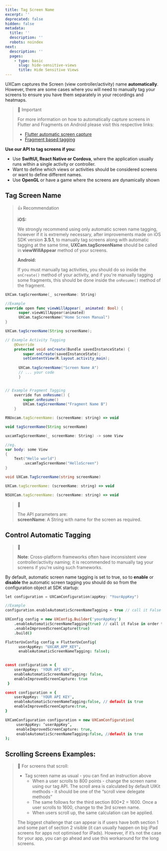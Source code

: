 ```yaml
---
title: Tag Screen Name
excerpt: ''
deprecated: false
hidden: false
metadata:
  title: ''
  description: ''
  robots: noindex
next:
  description: ''
  pages:
    - type: basic
      slug: hide-sensitive-views
      title: Hide Sensitive Views
---
```

UXCam captures the Screen (view controller/activity) name **automatically**. However, there are some cases where you will need to manually tag your screens to ensure you have them separately in your recordings and heatmaps. 

> 📘 Important
> 
> For more information on how to automatically capture screens in Flutter and Fragments on Android please visit this respective links: 
> 
> - [Flutter automatic screen capture](https://developer.uxcam.com/docs/flutter-tagging-approach)
> - [Fragment based tagging](https://developer.uxcam.com/docs/fragment-based-tagging)

**Use our API to tag screens if you:**

- Use **SwiftUI, React Native or Cordova**, where the application usually runs within a single activity or controller.
- Want to define which views or activities should be considered screens or want to define different names.
- Use **OpenGL** or have a game where the screens are dynamically shown

## Tag Screen Name

> 👍 Recommendation
> 
> **iOS:**
> 
> We strongly recommend using only automatic screen name tagging, however if it is extremely necessary, after improvements made on iOS SDK version **3.5.1**, to manually tag screens along with automatic tagging at the same time, **UXCam.tagScreenName** should be called in **viewWillAppear**  method of your screens.
> 
> **Android:**
> 
> If you must manually tag activities, you should do so inside the `onCreate()` method of your activity, and if you're manually tagging some fragments, this should be done inside the `onResume()` method of the fragment.

```swift iOS
UXCam.tagScreenName(_ screenName: String)

//Example  
override open func viewWillAppear(_ animated: Bool) {
      super.viewWillAppear(animated)
      UXCam.tagScreenName("Home Screen Manual")
}
```
```java Android
UXCam.tagScreenName(String screenName);

// Example Activity Tagging
    @Override
    protected void onCreate(Bundle savedInstanceState) {
        super.onCreate(savedInstanceState);
        setContentView(R.layout.activity_main);
      
      UXCam.tagScreenName("Screen Name A")
      // ... your code
      }


// Example Fragment Tagging
    override fun onResume() {
        super.onResume()
        UXCam.tagScreenName("Fragment Name B")
    }
```
```javascript React Native
RNUxcam.tagScreenName: (screenName: string) => void
```
```javascript Flutter
void tagScreenName(String screenName)
```
```swift SwiftUI
uxcamTagScreenName(_ screenName: String) -> some View

//eg. 
var body: some View
{
	Text("Hello world")
		.uxcamTagScreenName("HelloScreen")
}
```
```csharp Xamarin
void UXCam.TagScreenName(string screenName)
```
```javascript Cordova
UXCam.tagScreenName: (screenName: string) => void
```
```javascript NativeScript
NSUXCam.tagScreenName: (screenName: string) => void
```



> 📘 
> 
> The API parameters are:  
> **screenName**: A String with name for the screen as required.

## Control Automatic Tagging

> 📘 
> 
> **Note**: Cross-platform frameworks often have inconsistent view controller/activity naming; it is recommended to manually tag your screens if you're using such frameworks.

By default, automatic screen name tagging is set to true, so to **enable** or **disable** the automatic screen tagging you should do so from the configuration object at SDK startup:

```c iOS
let configuration = UXCamConfiguration(appKey: "YourAppKey")

//Example      
configuration.enableAutomaticScreenNameTagging = true // call it False in order to disable the Automatic Screen taggin
```
```coffeescript Android
UXConfig config = new UXConfig.Builder('yourAppKey')
    .enableAutomaticScreenNameTagging(true) // call it False in order to disable the Automatic Screen tagging
    .enableImprovedScreenCapture(true)
    .build()
```
```coffeescript Flutter
FlutterUxConfig config = FlutterUxConfig(
      userAppKey: "UXCAM_APP_KEY",
      enableAutomaticScreenNameTagging: false);
   
```
```coffeescript React Native
const configuration = {
    userAppKey: 'YOUR API KEY',
    enableAutomaticScreenNameTagging: false,
    enableImprovedScreenCapture: true
 }
```
```coffeescript Cordova
const configuration = {
    userAppKey: 'YOUR API KEY',
    enableAutomaticScreenNameTagging:false, // default is true
    enableImprovedScreenCapture:true,
}
```
```coffeescript Xamarin
UXCamConfiguration configuration = new UXCamConfiguration(
     userAppKey: ‘userAppKey’,
     enableImprovedScreenCapture: true,
     enableAutomaticScreenNameTagging:false, //default is true
);
```



## Scrolling Screens Examples:

> 📘 For screens that scroll:
> 
> - Tag screen name as usual - you can find an instruction above
>   - When a user scrolls to 800 points - change the screen name using our tag API. The scroll area is calculated by default UIKit methods - it should be one of the “scroll view delegate methods”
>   - The same follows for the third section 800\*2 = 1600. Once a user scrolls to 1600, change to the 3rd screen name.
>   - When users scroll up, the same calculation can be applied.
> 
> The biggest challenge that can appear is if users have both section 1 and some part of section 2 visible (it can usually happen on big iPad screens for apps not optimised for iPads). However, if it’s not the case for your app, you can go ahead and use this workaround for the long screens.